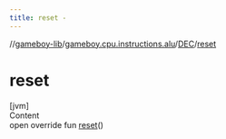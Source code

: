 ```yaml
---
title: reset -
---
```

//[gameboy-lib](../../index.md)/[gameboy.cpu.instructions.alu](../index.md)/[DEC](index.md)/[reset](reset.md)



# reset  
[jvm]  
Content  
open override fun [reset](reset.md)()  



